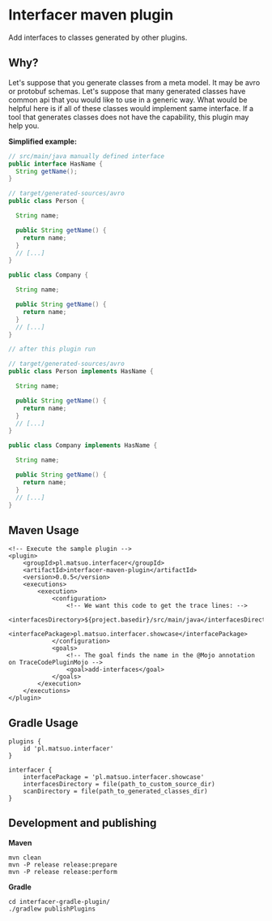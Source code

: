 # Interfacer maven plugin

Add interfaces to classes generated by other plugins.

## Why?

Let's suppose that you generate classes from a meta model. It may be avro or
protobuf schemas. Let's suppose that many generated classes have common api
that you would like to use in a generic way. What would be helpful here is
if all of these classes would implement same interface. If a tool that
generates classes does not have the capability, this plugin may help you.

**Simplified example:**

```java
// src/main/java manually defined interface
public interface HasName {
  String getName();
}

// target/generated-sources/avro
public class Person {

  String name;

  public String getName() {
    return name;
  }
  // [...]
}

public class Company {

  String name;

  public String getName() {
    return name;
  }
  // [...]
}

// after this plugin run

// target/generated-sources/avro
public class Person implements HasName {

  String name;

  public String getName() {
    return name;
  }
  // [...]
}

public class Company implements HasName {

  String name;

  public String getName() {
    return name;
  }
  // [...]
}
```

## Maven Usage

```
<!-- Execute the sample plugin -->
<plugin>
    <groupId>pl.matsuo.interfacer</groupId>
    <artifactId>interfacer-maven-plugin</artifactId>
    <version>0.0.5</version>
    <executions>
        <execution>
            <configuration>
                <!-- We want this code to get the trace lines: -->
                <interfacesDirectory>${project.basedir}/src/main/java</interfacesDirectory>
                <interfacePackage>pl.matsuo.interfacer.showcase</interfacePackage>
            </configuration>
            <goals>
                <!-- The goal finds the name in the @Mojo annotation on TraceCodePluginMojo -->
                <goal>add-interfaces</goal>
            </goals>
        </execution>
    </executions>
</plugin>
```

## Gradle Usage

```
plugins {
    id 'pl.matsuo.interfacer'
}

interfacer {
    interfacePackage = 'pl.matsuo.interfacer.showcase'
    interfacesDirectory = file(path_to_custom_source_dir)
    scanDirectory = file(path_to_generated_classes_dir)
}
```

## Development and publishing

**Maven**

```
mvn clean
mvn -P release release:prepare
mvn -P release release:perform
```

**Gradle**

```
cd interfacer-gradle-plugin/
./gradlew publishPlugins
```

